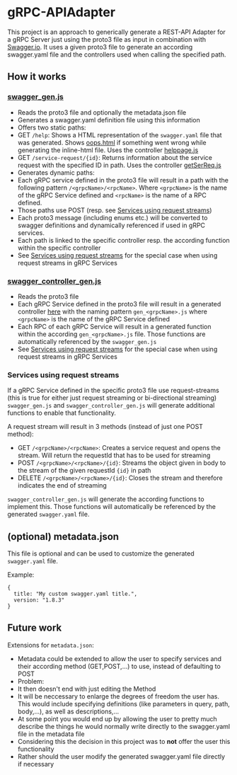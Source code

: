 # gRPC-APIAdapter
This project is an approach to generically generate a REST-API Adapter for a gRPC Server just using the proto3 file as input in combination with [Swagger.io](http://swagger.io/).
It uses a given proto3 file to generate an according swagger.yaml file and the controllers used when calling the specified path.

## How it works

### [swagger_gen.js](https://github.com/tfreundo/gRPC-APIAdapter/blob/master/rest-apiadapter/generators/swagger_gen.js)
* Reads the proto3 file and optionally the metadata.json file
* Generates a swagger.yaml definition file using this information
* Offers two static paths:
 * GET `/help`: Shows a HTML representation of the `swagger.yaml` file that was generated. Shows [oops.html](https://github.com/tfreundo/gRPC-APIAdapter/blob/master/rest-apiadapter/html/oops.html) if something went wrong while generating the inline-html file. Uses the controller [helppage.js](https://github.com/tfreundo/gRPC-APIAdapter/blob/master/rest-apiadapter/api/controllers/helppage.js)
 * GET `/service-request/{id}`: Returns information about the service request with the specified ID in path. Uses the controller [getSerReq.js](https://github.com/tfreundo/gRPC-APIAdapter/blob/master/rest-apiadapter/api/controllers/getSerReq.js)
* Generates dynamic paths:
 *  Each gRPC service defined in the proto3 file will result in a path with the following pattern `/<grpcName>/<rpcName>`. Where `<grpcName>` is the name of the gRPC Service defined and `<rpcName>` is the name of a RPC defined.
 * Those paths use POST (resp. see [Services using request streams](#services-using-request-streams))
* Each proto3 message (including enums etc.) will be converted to swagger definitions and dynamically referenced if used in gRPC services.
* Each path is linked to the specific controller resp. the according function within the specific controller 
* See [Services using request streams](#services-using-request-streams) for the special case when using request streams in gRPC Services

### [swagger_controller_gen.js](https://github.com/tfreundo/gRPC-APIAdapter/blob/master/rest-apiadapter/generators/swagger_controller_gen.js)
* Reads the proto3 file
* Each gRPC Service defined in the proto3 file will result in a generated controller [here](https://github.com/tfreundo/gRPC-APIAdapter/tree/master/rest-apiadapter/api/controllers) with the naming pattern `gen_<grpcName>.js` where `<grpcName>` is the name of the gRPC Service defined
* Each RPC of each gRPC Service will result in a generated function within the according `gen_<grpcName>.js` file. Those functions are automatically referenced by the `swagger_gen.js`
* See [Services using request streams](#services-using-request-streams) for the special case when using request streams in gRPC Services

### Services using request streams
If a gRPC Service defined in the specific proto3 file use request-streams (this is true for either just request streaming or bi-directional streaming) `swagger_gen.js` and `swagger_controller_gen.js` will generate additional functions to enable that functionality.

A request stream will result in 3 methods (instead of just one POST method):
* GET `/<grpcName>/<rpcName>`: Creates a service request and opens the stream. Will return the requestId that has to be used for streaming
* POST `/<grpcName>/<rpcName>/{id}`: Streams the object given in body to the stream of the given requestId `{id}` in path
* DELETE `/<grpcName>/<rpcName>/{id}`: Closes the stream and therefore indicates the end of streaming

`swagger_controller_gen.js` will generate the according functions to implement this. Those functions will automatically be referenced by the generated `swagger.yaml` file.

## (optional) metadata.json
This file is optional and can be used to customize the generated `swagger.yaml` file. 

Example:

```
{
  title: "My custom swagger.yaml title.",
  version: "1.8.3"
}
``` 

## Future work
Extensions for `metadata.json`:
* Metadata could be extended to allow the user to specify services and their according method (GET,POST,...) to use, instead of defaulting to POST
* Problem:
 * It then doesn't end with just editing the Method
 * It will be neccessary to enlarge the degrees of freedom the user has. This would include specifying definitions (like parameters in query, path, body,...), as well as descriptions,...
 * At some point you would end up by allowing the user to pretty much describe the things he would normally write directly to the swagger.yaml file in the metadata file
* Considering this the decision in this project was to __not__ offer the user this functionality
* Rather should the user modify the generated swagger.yaml file directly if necessary

